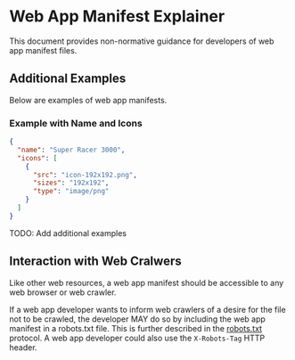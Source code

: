 # Web App Manifest Explainer

This document provides non-normative guidance for developers of web app manifest files.

## Additional Examples

Below are examples of web app manifests.

### Example with Name and Icons

```json
{
  "name": "Super Racer 3000",
  "icons": [
    {
      "src": "icon-192x192.png",
      "sizes": "192x192",
      "type": "image/png"
    }
  ]
}
```

TODO: Add additional examples

## Interaction with Web Cralwers

Like other web resources, a web app manifest should be accessible to any web browser or web crawler.

If a web app developer wants to inform web crawlers of a desire for the file not to be crawled, the developer MAY do so by including the web app manifest in a robots.txt file.
This is further described in the [robots.txt](http://www.robotstxt.org/) protocol.
A web app developer could also use the `X-Robots-Tag` HTTP header.
